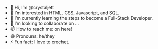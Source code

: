 - 👋 Hi, I’m @crystaljett
- 👀 I’m interested in HTML, CSS, Javascript, and SQL.
- 🌱 I’m currently learning the steps to become a Full-Stack Developer.
- 💞️ I’m looking to collaborate on ...
- 📫 How to reach me: on here!
- 😄 Pronouns: he/they
- ⚡ Fun fact: I love to crochet.

<!---
crystaljett/crystaljett is a ✨ special ✨ repository because its `README.md` (this file) appears on your GitHub profile.
You can click the Preview link to take a look at your changes.
--->
